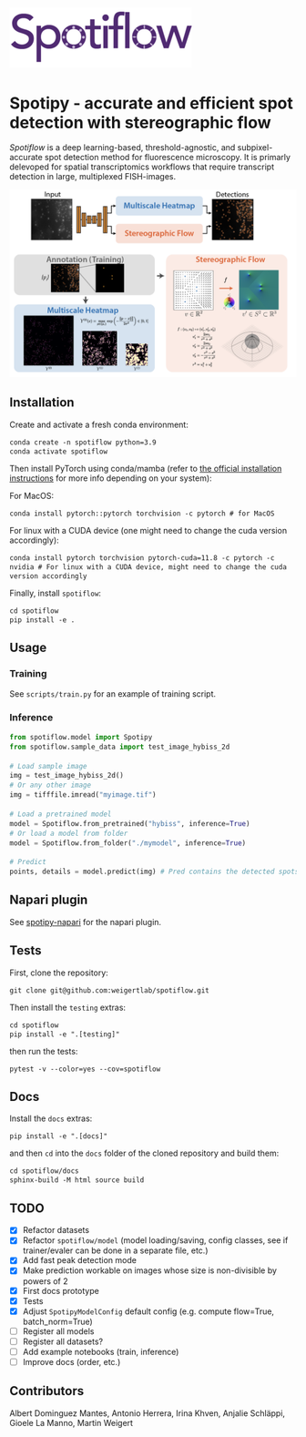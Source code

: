 ![Logo](artwork/spotiflow_logo.png)
---

# Spotipy - accurate and efficient spot detection with stereographic flow

*Spotiflow* is a deep learning-based, threshold-agnostic, and subpixel-accurate spot detection method for fluorescence microscopy. It is primarly delevoped for spatial transcriptomics workflows that require transcript detection in large, multiplexed FISH-images.

![Overview](artwork/overview.png)

## Installation
Create and activate a fresh conda environment:

```console
conda create -n spotiflow python=3.9
conda activate spotiflow
```

Then install PyTorch using conda/mamba (refer to [the official installation instructions](https://pytorch.org/get-started/locally/) for more info depending on your system):

For MacOS:
```console
conda install pytorch::pytorch torchvision -c pytorch # for MacOS
```

For linux with a CUDA device (one might need to change the cuda version accordingly):
```console
conda install pytorch torchvision pytorch-cuda=11.8 -c pytorch -c nvidia # For linux with a CUDA device, might need to change the cuda version accordingly
```

Finally, install `spotiflow`:

```console
cd spotiflow
pip install -e .
```

## Usage

### Training
See `scripts/train.py` for an example of training script.

### Inference
```python
from spotiflow.model import Spotipy
from spotiflow.sample_data import test_image_hybiss_2d

# Load sample image
img = test_image_hybiss_2d()
# Or any other image
img = tifffile.imread("myimage.tif")

# Load a pretrained model
model = Spotiflow.from_pretrained("hybiss", inference=True)
# Or load a model from folder
model = Spotiflow.from_folder("./mymodel", inference=True)

# Predict
points, details = model.predict(img) # Pred contains the detected spots, the attribute 'heatmap' of `details` contains the predicted heatmap (access it by `details.heatmap`)
```

## Napari plugin
See [spotipy-napari](https://github.com/weigertlab/napari-spotiflow) for the napari plugin.


## Tests

First, clone the repository:
```console
git clone git@github.com:weigertlab/spotiflow.git
```

Then install the `testing` extras:

```console
cd spotiflow
pip install -e ".[testing]"
```

then run the tests:

```console
pytest -v --color=yes --cov=spotiflow
```

## Docs

Install the `docs` extras:

```console
pip install -e ".[docs]"
```

and then `cd` into the `docs` folder of the cloned repository and build them:
```console
cd spotiflow/docs
sphinx-build -M html source build
```

## TODO

- [x] Refactor datasets
- [x] Refactor `spotiflow/model` (model loading/saving, config classes, see if trainer/evaler can be done in a separate file, etc.)
- [x] Add fast peak detection mode
- [x] Make prediction workable on images whose size is non-divisible by powers of 2
- [x] First docs prototype
- [x] Tests
- [x] Adjust `SpotipyModelConfig` default config (e.g. compute flow=True, batch_norm=True)
- [ ] Register all models
- [ ] Register all datasets?
- [ ] Add example notebooks (train, inference)
- [ ] Improve docs (order, etc.)

## Contributors

Albert Dominguez Mantes, Antonio Herrera, Irina Khven, Anjalie Schläppi, Gioele La Manno, Martin Weigert
